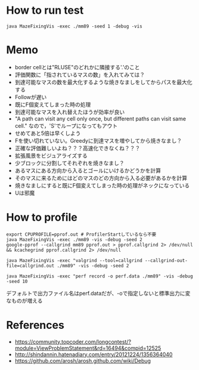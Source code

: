 # How to run test

```
java MazeFixingVis -exec ./mm89 -seed 1 -debug -vis
```

# Memo

* border cellとは"RLUSE"のどれかに隣接する'.'のこと
* 評価関数に「指されているマスの数」を入れてみては？
* 到達可能なマスの数を最大化するような焼きなましをしてからパスを最大化する
* Followが遅い
* 既にF個変えてしまった時の処理
* 到達可能なマスを入れ替えたほうが効率が良い
* "A path can visit any cell only once, but different paths can visit same cell." なので，'S'でループになってもアウト
* せめてあと5倍は早くしよう
* Fを使い切れていない。Greedyに到達マスを増やしてから焼きなまし？
* 正確な評価難しいよね？？？高速化できなくね？？？
* 拡張風景をビジュアライズする
* 少ブロックに分割してそれぞれを焼きなまし？
* あるマスにある方向から入るとゴールにいけるかどうかを計算
* そのマスに来るためにはどのマスのどの方向から入る必要があるかを計算
* 焼きなましにすると既にF個変えてしまった時の処理がネックになっている
* Uは邪魔

# How to profile

```
export CPUPROFILE=pprof.out # ProfilerStartしているなら不要
java MazeFixingVis -exec ./mm89 -vis -debug -seed 2
google-pprof --callgrind mm89 pprof.out > pprof.callgrind 2> /dev/null && kcachegrind pprof.callgrind 2> /dev/null
```

```
java MazeFixingVis -exec "valgrind --tool=callgrind --callgrind-out-file=callgrind.out ./mm89" -vis -debug -seed 2
```

```
java MazeFixingVis -exec "perf record -o perf.data ./mm89" -vis -debug -seed 10
```

デフォルトで出力ファイル名はperf.dataだが、-oで指定しないと標準出力に変なものが増える

# References

* https://community.topcoder.com/longcontest/?module=ViewProblemStatement&rd=16494&compid=12525
* http://shindannin.hatenadiary.com/entry/20121224/1356364040
* https://github.com/arosh/arosh.github.com/wiki/Debug
